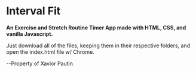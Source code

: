 # Interval Fit
**An Exercise and Stretch Routine Timer App made with HTML, CSS, and vanilla Javascript.**

Just download all of the files, keeping them in their respective folders, and open the index.html file w/ Chrome.

--Property of Xavior Pautin
